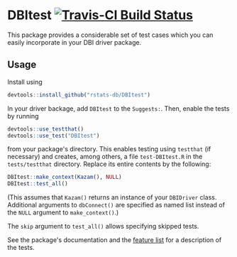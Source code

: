 # DBItest [![Travis-CI Build Status](https://travis-ci.org/rstats-db/DBItest.svg?branch=master)](https://travis-ci.org/rstats-db/DBItest)

This package provides a considerable set of test cases which you can easily incorporate in your DBI driver package.

## Usage

Install using

```r
devtools::install_github("rstats-db/DBItest")
```

In your driver backage, add `DBItest` to the `Suggests:`. Then, enable the tests by running

```r
devtools::use_testthat()
devtools::use_test("DBItest")
```

from your package's directory. This enables testing using `testthat` (if necessary) and creates, among others, a file `test-DBItest.R` in the `tests/testthat` directory. Replace its entire contents by the following:

```r
DBItest::make_context(Kazam(), NULL)
DBItest::test_all()
```

(This assumes that `Kazam()` returns an instance of your `DBIDriver` class. Additional arguments to `dbConnect()` are specified as named list instead of the `NULL` argument to `make_context()`.)

The `skip` argument to `test_all()` allows specifying skipped tests.

See the package's documentation and the [feature list](https://github.com/rstats-db/DBItest/wiki/Proposal) for a description of the tests.
